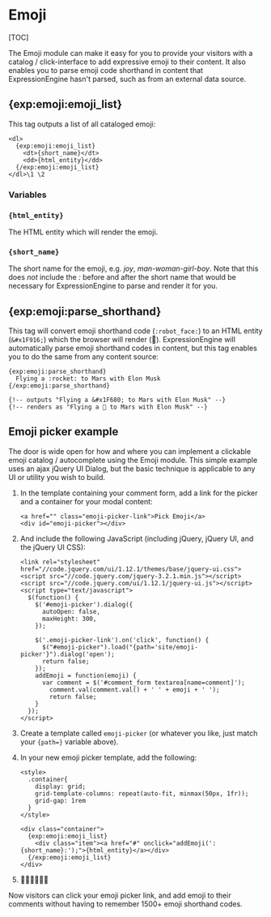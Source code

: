 <!--
    This source file is part of the open source project
    ExpressionEngine User Guide (https://github.com/ExpressionEngine/ExpressionEngine-User-Guide)

    @link      https://expressionengine.com/
    @copyright Copyright (c) 2003-2020, Packet Tide, LLC (https://ellislab.com)
    @license   https://expressionengine.com/license Licensed under Apache License, Version 2.0
-->

# Emoji

[TOC]

The Emoji module can make it easy for you to provide your visitors with a catalog / click-interface to add expressive emoji to their content. It also enables you to parse emoji code shorthand in content that ExpressionEngine hasn't parsed, such as from an external data source.

## {exp:emoji:emoji_list}

This tag outputs a list of all cataloged emoji:

    <dl>
      {exp:emoji:emoji_list}
        <dt>{short_name}</dt>
        <dd>{html_entity}</dd>
      {/exp:emoji:emoji_list}
    </dl>\1 \2

### Variables

### `{html_entity}`

The HTML entity which will render the emoji.

### `{short_name}`

The short name for the emoji, e.g. _joy_, _man-woman-girl-boy_. Note that this does _not_ include the _:_ before and after the short name that would be necessary for ExpressionEngine to parse and render it for you.

## {exp:emoji:parse_shorthand}

This tag will convert emoji shorthand code (`:robot_face:`) to an HTML entity (`&#x1F916;`) which the browser will render (🤖). ExpressionEngine will automatically parse emoji shorthand codes in content, but this tag enables you to do the same from any content source:

    {exp:emoji:parse_shorthand}
      Flying a :rocket: to Mars with Elon Musk
    {/exp:emoji:parse_shorthand}

    {!-- outputs "Flying a &#x1F680; to Mars with Elon Musk" --}
    {!-- renders as "Flying a 🚀 to Mars with Elon Musk" --}

## Emoji picker example

The door is wide open for how and where you can implement a clickable emoji catalog / autocomplete using the Emoji module. This simple example uses an ajax jQuery UI Dialog, but the basic technique is applicable to any UI or utility you wish to build.

1.  In the template containing your comment form, add a link for the picker and a container for your modal content:

        <a href="" class="emoji-picker-link">Pick Emoji</a>
        <div id="emoji-picker"></div>

2.  And include the following JavaScript (including jQuery, jQuery UI, and the jQuery UI CSS):

        <link rel="stylesheet" href="//code.jquery.com/ui/1.12.1/themes/base/jquery-ui.css">
        <script src="//code.jquery.com/jquery-3.2.1.min.js"></script>
        <script src="//code.jquery.com/ui/1.12.1/jquery-ui.js"></script>
        <script type="text/javascript">
          $(function() {
            $('#emoji-picker').dialog({
              autoOpen: false,
              maxHeight: 300,
            });

            $('.emoji-picker-link').on('click', function() {
              $("#emoji-picker").load("{path='site/emoji-picker'}").dialog('open');
              return false;
            });
            addEmoji = function(emoji) {
              var comment = $('#comment_form textarea[name=comment]');
                comment.val(comment.val() + ' ' + emoji + ' ');
                return false;
            }
          });
        </script>

3.  Create a template called `emoji-picker` (or whatever you like, just match your `{path=}` variable above).
4.  In your new emoji picker template, add the following:

        <style>
          .container{
            display: grid;
            grid-template-columns: repeat(auto-fit, minmax(50px, 1fr));
            grid-gap: 1rem
          }
        </style>

        <div class="container">
          {exp:emoji:emoji_list}
            <div class="item"><a href="#" onclick="addEmoji(':{short_name}:');">{html_entity}</a></div>
          {/exp:emoji:emoji_list}
        </div>

5.  🎉💃🕺✨🌐✨

Now visitors can click your emoji picker link, and add emoji to their comments without having to remember 1500+ emoji shorthand codes.
